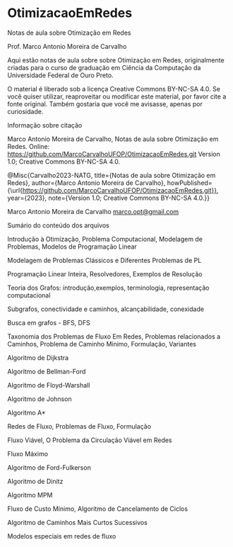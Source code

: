 # OtimizacaoEmRedes
Notas de aula sobre Otimização em Redes

Prof. Marco Antonio Moreira de Carvalho

Aqui estão notas de aula sobre sobre Otimização em Redes, originalmente criadas para o curso de graduação em Ciência da Computação da Universidade Federal de Ouro Preto. 

O material é liberado sob a licença Creative Commons BY-NC-SA 4.0. Se você quiser utilizar, reaproveitar ou modificar este material, por favor cite a fonte original. Também gostaria que você me avisasse, apenas por curiosidade.


Informação sobre citação 

Marco Antonio Moreira de Carvalho, Notas de aula sobre Otimização em Redes. Online: https://github.com/MarcoCarvalhoUFOP/OtimizacaoEmRedes.git Version 1.0; Creative Commons BY-NC-SA 4.0.

@Misc{Carvalho2023-NATG,
title={Notas de aula sobre Otimização em Redes},
author={Marco Antonio Moreira de Carvalho}, 
howPublished={\url{https://github.com/MarcoCarvalhoUFOP/OtimizacaoEmRedes.git}}, 
year={2023},
note={Version 1.0; Creative Commons BY-NC-SA 4.0.}}

Marco Antonio Moreira de Carvalho
marco.opt@gmail.com

Sumário do conteúdo dos arquivos

Introdução à Otimização, Problema Computacional, Modelagem de Problemas, Modelos de Programação Linear

Modelagem de Problemas Clássicos e Diferentes Problemas de PL

Programação Linear Inteira, Resolvedores, Exemplos de Resolução

Teoria dos Grafos: introdução,exemplos, terminologia, representação computacional

Subgrafos, conectividade e caminhos, alcançabilidade, conexidade

Busca em grafos - BFS, DFS

Taxonomia dos Problemas de Fluxo Em Redes, Problemas relacionados a Caminhos, Problema de Caminho Mínimo, Formulação, Variantes

Algoritmo de Dijkstra

Algoritmo de Bellman-Ford

Algoritmo de Floyd-Warshall

Algoritmo de Johnson

Algoritmo A*

Redes de Fluxo, Problemas de Fluxo, Formulação

Fluxo Viável, O Problema da Circulação Viável em Redes

Fluxo Máximo

Algoritmo de Ford-Fulkerson

Algoritmo de Dinitz

Algoritmo MPM

Fluxo de Custo Mínimo, Algoritmo de Cancelamento de Ciclos

Algoritmo de Caminhos Mais Curtos Sucessivos

Modelos especiais em redes de fluxo
